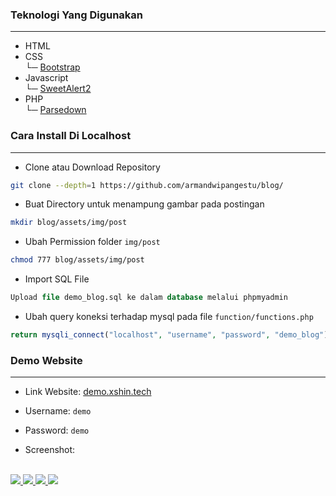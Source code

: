 ### Teknologi Yang Digunakan
<hr>

- HTML
- CSS <br>
└─ [Bootstrap](https://getbootstrap.com/)
- Javascript <br>
└─ [SweetAlert2](https://sweetalert2.github.io/)
- PHP <br>
└─ [Parsedown](https://github.com/erusev/parsedown)

### Cara Install Di Localhost
<hr>

- Clone atau Download Repository

```bash
git clone --depth=1 https://github.com/armandwipangestu/blog/
```

- Buat Directory untuk menampung gambar pada postingan

```bash
mkdir blog/assets/img/post
```

- Ubah Permission folder `img/post`

```bash
chmod 777 blog/assets/img/post 
```

- Import SQL File

```sql
Upload file demo_blog.sql ke dalam database melalui phpmyadmin

```

- Ubah query koneksi terhadap mysql pada file `function/functions.php`

```php
return mysqli_connect("localhost", "username", "password", "demo_blog");
```

### Demo Website
<hr>

- Link Website: [demo.xshin.tech](http://demo.xshin.tech)

- Username: `demo`
- Password: `demo`

- Screenshot:
<br>
<a href="https://i.ibb.co/chmfrQS/image.png" target="_blank">
  <img src="https://i.ibb.co/chmfrQS/image.png" />
</a>

<a href="https://i.ibb.co/dPcmB5s/image.png" target="_blank">
  <img src="https://i.ibb.co/dPcmB5s/image.png" />
</a>

<a href="https://i.ibb.co/phGzMTr/image.png" target="_blank">
  <img src="https://i.ibb.co/phGzMTr/image.png" />
</a>

<a href="https://i.ibb.co/p2LrgB7/image.png" target="_blank">
  <img src="https://i.ibb.co/p2LrgB7/image.png" />
</a>
